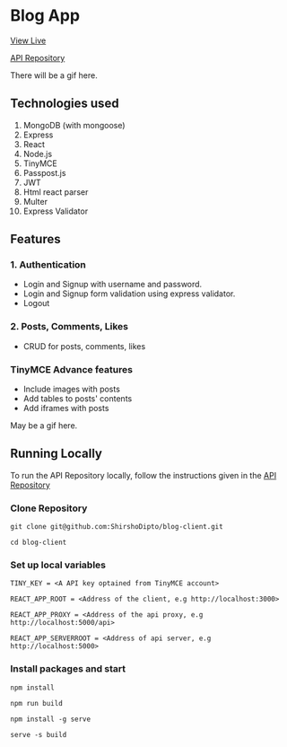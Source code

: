 # Blog App

[View Live](https://shirsho-blog.netlify.app)

[API Repository](https://github.com/ShirshoDipto/blog-api)

There will be a gif here.

## Technologies used

1. MongoDB (with mongoose)
1. Express
1. React
1. Node.js
1. TinyMCE
1. Passpost.js
1. JWT
1. Html react parser
1. Multer
1. Express Validator

## Features

### 1. Authentication

- Login and Signup with username and password.
- Login and Signup form validation using express validator.
- Logout

### 2. Posts, Comments, Likes

- CRUD for posts, comments, likes

### TinyMCE Advance features

- Include images with posts
- Add tables to posts' contents
- Add iframes with posts

May be a gif here.

## Running Locally

To run the API Repository locally, follow the instructions given in the [API Repository](https://github.com/ShirshoDipto/blog-api)

### Clone Repository

```
git clone git@github.com:ShirshoDipto/blog-client.git
```

```
cd blog-client
```

### Set up local variables

```
TINY_KEY = <A API key optained from TinyMCE account>

REACT_APP_ROOT = <Address of the client, e.g http://localhost:3000>

REACT_APP_PROXY = <Address of the api proxy, e.g http://localhost:5000/api>

REACT_APP_SERVERROOT = <Address of api server, e.g http://localhost:5000>
```

### Install packages and start

```
npm install
```

```
npm run build
```

```
npm install -g serve
```

```
serve -s build
```
